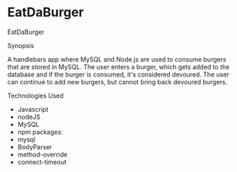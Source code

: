 # EatDaBurger

EatDaBurger

Synopsis

A handlebars app where MySQL and Node.js are used to consume burgers that are stored in MySQL. The user enters a burger, which gets added to the database and if the burger is consumed, it's considered devoured. The user can continue to add new burgers, but cannot bring back devoured burgers.

Technologies Used

- Javascript
- nodeJS
- MySQL
- npm packages:
 - mysql
 - BodyParser
 - method-override
 - connect-timeout
